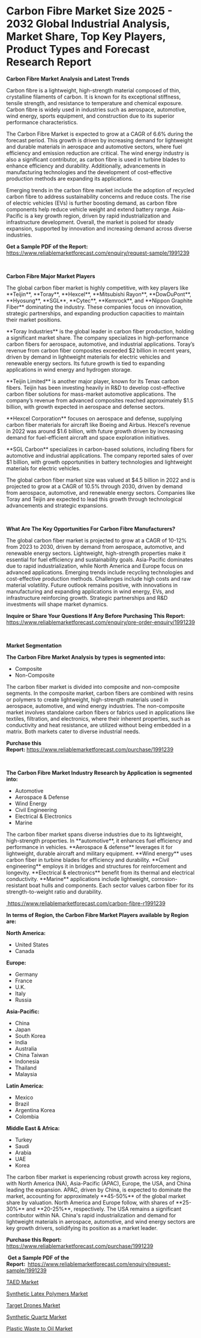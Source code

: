 <p><h1>Carbon Fibre Market Size 2025 - 2032 Global Industrial Analysis, Market Share, Top Key Players, Product Types and Forecast Research Report</h1></p><p><strong>Carbon Fibre Market Analysis and Latest Trends</strong></p>
<p><p>Carbon fibre is a lightweight, high-strength material composed of thin, crystalline filaments of carbon. It is known for its exceptional stiffness, tensile strength, and resistance to temperature and chemical exposure. Carbon fibre is widely used in industries such as aerospace, automotive, wind energy, sports equipment, and construction due to its superior performance characteristics.</p><p>The Carbon Fibre Market is expected to grow at a CAGR of 6.6% during the forecast period. This growth is driven by increasing demand for lightweight and durable materials in aerospace and automotive sectors, where fuel efficiency and emission reduction are critical. The wind energy industry is also a significant contributor, as carbon fibre is used in turbine blades to enhance efficiency and durability. Additionally, advancements in manufacturing technologies and the development of cost-effective production methods are expanding its applications.</p><p>Emerging trends in the carbon fibre market include the adoption of recycled carbon fibre to address sustainability concerns and reduce costs. The rise of electric vehicles (EVs) is further boosting demand, as carbon fibre components help reduce vehicle weight and extend battery range. Asia-Pacific is a key growth region, driven by rapid industrialization and infrastructure development. Overall, the market is poised for steady expansion, supported by innovation and increasing demand across diverse industries.</p></p>
<p><strong>Get a Sample PDF of the Report:&nbsp;</strong> <a href="https://www.reliablemarketforecast.com/enquiry/request-sample/1991239?utm_campaign=950&utm_medium=2&utm_source=Github&utm_content=ia&utm_term=25012025&utm_id=carbon-fibre">https://www.reliablemarketforecast.com/enquiry/request-sample/1991239</a></p>
<p>&nbsp;</p>
<p><strong>Carbon Fibre Major Market Players</strong></p>
<p><p>The global carbon fiber market is highly competitive, with key players like **Teijin**, **Toray**, **Hexcel**, **Mitsubishi Rayon**, **DowDuPont**, **Hyosung**, **SGL**, **Cytec**, **Kemrock**, and **Nippon Graphite Fiber** dominating the industry. These companies focus on innovation, strategic partnerships, and expanding production capacities to maintain their market positions.</p><p>**Toray Industries** is the global leader in carbon fiber production, holding a significant market share. The company specializes in high-performance carbon fibers for aerospace, automotive, and industrial applications. Toray’s revenue from carbon fiber composites exceeded $2 billion in recent years, driven by demand in lightweight materials for electric vehicles and renewable energy sectors. Its future growth is tied to expanding applications in wind energy and hydrogen storage.</p><p>**Teijin Limited** is another major player, known for its Tenax carbon fibers. Teijin has been investing heavily in R&D to develop cost-effective carbon fiber solutions for mass-market automotive applications. The company’s revenue from advanced composites reached approximately $1.5 billion, with growth expected in aerospace and defense sectors.</p><p>**Hexcel Corporation** focuses on aerospace and defense, supplying carbon fiber materials for aircraft like Boeing and Airbus. Hexcel’s revenue in 2022 was around $1.6 billion, with future growth driven by increasing demand for fuel-efficient aircraft and space exploration initiatives.</p><p>**SGL Carbon** specializes in carbon-based solutions, including fibers for automotive and industrial applications. The company reported sales of over $1 billion, with growth opportunities in battery technologies and lightweight materials for electric vehicles.</p><p>The global carbon fiber market size was valued at $4.5 billion in 2022 and is projected to grow at a CAGR of 10.5% through 2030, driven by demand from aerospace, automotive, and renewable energy sectors. Companies like Toray and Teijin are expected to lead this growth through technological advancements and strategic expansions.</p></p>
<p>&nbsp;</p>
<p><strong>What Are The Key Opportunities For Carbon Fibre Manufacturers?</strong></p>
<p><p>The global carbon fiber market is projected to grow at a CAGR of 10-12% from 2023 to 2030, driven by demand from aerospace, automotive, and renewable energy sectors. Lightweight, high-strength properties make it essential for fuel efficiency and sustainability goals. Asia-Pacific dominates due to rapid industrialization, while North America and Europe focus on advanced applications. Emerging trends include recycling technologies and cost-effective production methods. Challenges include high costs and raw material volatility. Future outlook remains positive, with innovations in manufacturing and expanding applications in wind energy, EVs, and infrastructure reinforcing growth. Strategic partnerships and R&D investments will shape market dynamics.</p></p>
<p><strong>Inquire or Share Your Questions If Any Before Purchasing This Report:</strong> <a href="https://www.reliablemarketforecast.com/enquiry/pre-order-enquiry/1991239?utm_campaign=950&utm_medium=2&utm_source=Github&utm_content=ia&utm_term=25012025&utm_id=carbon-fibre">https://www.reliablemarketforecast.com/enquiry/pre-order-enquiry/1991239</a></p>
<p>&nbsp;</p>
<p><strong>Market Segmentation</strong></p>
<p><strong>The Carbon Fibre Market Analysis by types is segmented into:</strong></p>
<p><ul><li>Composite</li><li>Non-Composite</li></ul></p>
<p><p>The carbon fiber market is divided into composite and non-composite segments. In the composite market, carbon fibers are combined with resins or polymers to create lightweight, high-strength materials used in aerospace, automotive, and wind energy industries. The non-composite market involves standalone carbon fibers or fabrics used in applications like textiles, filtration, and electronics, where their inherent properties, such as conductivity and heat resistance, are utilized without being embedded in a matrix. Both markets cater to diverse industrial needs.</p></p>
<p><strong>Purchase this Report:&nbsp;</strong><a href="https://www.reliablemarketforecast.com/purchase/1991239?utm_campaign=950&utm_medium=2&utm_source=Github&utm_content=ia&utm_term=25012025&utm_id=carbon-fibre">https://www.reliablemarketforecast.com/purchase/1991239</a></p>
<p>&nbsp;</p>
<p><strong>The Carbon Fibre Market Industry Research by Application is segmented into:</strong></p>
<p><ul><li>Automotive</li><li>Aerospace & Defense</li><li>Wind Energy</li><li>Civil Engineering</li><li>Electrical & Electronics</li><li>Marine</li></ul></p>
<p><p>The carbon fiber market spans diverse industries due to its lightweight, high-strength properties. In **automotive**, it enhances fuel efficiency and performance in vehicles. **Aerospace & defense** leverages it for lightweight, durable aircraft and military equipment. **Wind energy** uses carbon fiber in turbine blades for efficiency and durability. **Civil engineering** employs it in bridges and structures for reinforcement and longevity. **Electrical & electronics** benefit from its thermal and electrical conductivity. **Marine** applications include lightweight, corrosion-resistant boat hulls and components. Each sector values carbon fiber for its strength-to-weight ratio and durability.</p></p>
<p><a href="https://www.reliablemarketforecast.com/carbon-fibre-r1991239?utm_campaign=950&utm_medium=2&utm_source=Github&utm_content=ia&utm_term=25012025&utm_id=carbon-fibre">&nbsp;https://www.reliablemarketforecast.com/carbon-fibre-r1991239</a></p>
<p><strong>In terms of Region, the Carbon Fibre Market Players available by Region are:</strong></p>
<p>
    <p> <strong> North America: </strong>
        <ul>
            <li>United States</li>
            <li>Canada</li>
        </ul>
        </p> 
    <p> <strong> Europe: </strong>
        <ul>
            <li>Germany</li>
            <li>France</li>
            <li>U.K.</li>
            <li>Italy</li>
            <li>Russia</li>
        </ul>
        </p> 
    <p> <strong> Asia-Pacific: </strong>
        <ul>
            <li>China</li>
            <li>Japan</li>
            <li>South Korea</li>
            <li>India</li>
            <li>Australia</li>
            <li>China Taiwan</li>
            <li>Indonesia</li>
            <li>Thailand</li>
            <li>Malaysia</li>
        </ul>
        </p> 
    <p> <strong> Latin America: </strong>
        <ul>
            <li>Mexico</li>
            <li>Brazil</li>
            <li>Argentina Korea</li>
            <li>Colombia</li>
        </ul>
        </p> 
    <p> <strong> Middle East & Africa: </strong>
        <ul>
            <li>Turkey</li>
            <li>Saudi</li>
            <li>Arabia</li>
            <li>UAE</li>
            <li>Korea</li>
        </ul>
    </p>
    </p>
<p><p>The carbon fiber market is experiencing robust growth across key regions, with North America (NA), Asia-Pacific (APAC), Europe, the USA, and China leading the expansion. APAC, driven by China, is expected to dominate the market, accounting for approximately **45-50%** of the global market share by valuation. North America and Europe follow, with shares of **25-30%** and **20-25%**, respectively. The USA remains a significant contributor within NA. China's rapid industrialization and demand for lightweight materials in aerospace, automotive, and wind energy sectors are key growth drivers, solidifying its position as a market leader.</p></p>
<p><strong>Purchase this Report: </strong><a href="https://www.reliablemarketforecast.com/purchase/1991239?utm_campaign=950&utm_medium=2&utm_source=Github&utm_content=ia&utm_term=25012025&utm_id=carbon-fibre">https://www.reliablemarketforecast.com/purchase/1991239</a></p>
<p>&nbsp;<strong>Get a Sample PDF of the Report:&nbsp;&nbsp;</strong><a href="https://www.reliablemarketforecast.com/enquiry/request-sample/1991239?utm_campaign=950&utm_medium=2&utm_source=Github&utm_content=ia&utm_term=25012025&utm_id=carbon-fibre">https://www.reliablemarketforecast.com/enquiry/request-sample/1991239</a></p>
<p><strong></strong></p>
<p><p><a href="https://github.com/sponsumelo/Market-Research-Report-List-1/blob/main/taed-market.md?utm_campaign=950&utm_medium=2&utm_source=Github&utm_content=ia&utm_term=25012025&utm_id=carbon-fibre">TAED Market</a></p><p><a href="https://github.com/nkbaroga/Market-Research-Report-List-1/blob/main/synthetic-latex-polymers-market.md?utm_campaign=950&utm_medium=2&utm_source=Github&utm_content=ia&utm_term=25012025&utm_id=carbon-fibre">Synthetic Latex Polymers Market</a></p><p><a href="https://github.com/ritooesiaba/Market-Research-Report-List-1/blob/main/target-drones-market.md?utm_campaign=950&utm_medium=2&utm_source=Github&utm_content=ia&utm_term=25012025&utm_id=carbon-fibre">Target Drones Market</a></p><p><a href="https://github.com/elvutedipela/Market-Research-Report-List-1/blob/main/synthetic-quartz-market.md?utm_campaign=950&utm_medium=2&utm_source=Github&utm_content=ia&utm_term=25012025&utm_id=carbon-fibre">Synthetic Quartz Market</a></p><p><a href="https://github.com/hedbomkrahe/Market-Research-Report-List-1/blob/main/plastic-waste-to-oil-market.md?utm_campaign=950&utm_medium=2&utm_source=Github&utm_content=ia&utm_term=25012025&utm_id=carbon-fibre">Plastic Waste to Oil Market</a></p></p>